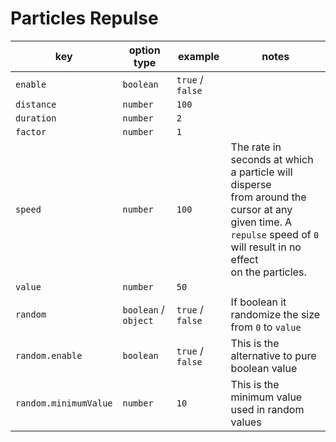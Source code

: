 # Particles Repulse

| key                   | option type          | example          | notes                                                |
| --------------------- | -------------------- | ---------------- | ---------------------------------------------------- |
| `enable`              | `boolean`            | `true` / `false` |                                                      |
| `distance`            | `number`             | `100`            |                                                      |
| `duration`            | `number`             | `2`              |                                                      |
| `factor`              | `number`             | `1`              |                                                      |
| `speed`               | `number`             | `100`            | The rate in seconds at which a particle will disperse <br>from around the cursor at any given time. A <br> `repulse` speed of `0` will result in no effect <br> on the particles. |
| `value`               | `number`             | `50`             |                                                      |
| `random`              | `boolean` / `object` | `true` / `false` | If boolean it randomize the size from `0` to `value` |
| `random.enable`       | `boolean`            | `true` / `false` | This is the alternative to pure boolean value        |
| `random.minimumValue` | `number`             | `10`             | This is the minimum value used in random values      |
